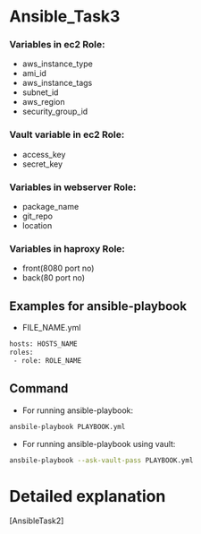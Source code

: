 # Ansible_Task3

### Variables in ec2 Role:
* aws_instance_type
* ami_id
* aws_instance_tags
* subnet_id
* aws_region
* security_group_id

### Vault variable in ec2 Role:
* access_key
* secret_key

### Variables in webserver Role:
* package_name
* git_repo
* location

### Variables in haproxy Role:
* front(8080 port no)
* back(80 port no)


## Examples for ansible-playbook

* FILE_NAME.yml
```bash
hosts: HOSTS_NAME
roles:
 - role: ROLE_NAME
```

## Command
* For running ansible-playbook:

```bash
ansbile-playbook PLAYBOOK.yml
```
* For running ansible-playbook using vault:
```bash
ansbile-playbook --ask-vault-pass PLAYBOOK.yml
```



# Detailed explanation 
[AnsibleTask2]
